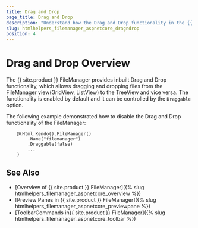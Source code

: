 ```yaml
---
title: Drag and Drop
page_title: Drag and Drop
description: "Understand how the Drag and Drop functionality in the {{ site.product }} FileManager enable you to manage the files"
slug: htmlhelpers_filemanager_aspnetcore_dragndrop
position: 4
---
```


# Drag and Drop Overview

The {{ site.product }} FileManager provides inbuilt Drag and Drop functionality, which allows dragging and dropping files from the FileManager view(GridView, ListView) to the TreeView and vice versa. The functionality is enabled by default and it can be controlled by the `Draggable` option.


The following example demonstrated how to disable the Drag and Drop functionality of the FileManager:

        @(Html.Kendo().FileManager()
            .Name("filemanager")              
            .Draggable(false)
            ...
        )

## See Also

* [Overview of {{ site.product }} FileManager]({% slug htmlhelpers_filemanager_aspnetcore_overview %})
* [Preview Panes in {{ site.product }} FileManager]({% slug htmlhelpers_filemanager_aspnetcore_previewpane %})
* [ToolbarCommands in{{ site.product }} FileManager]({% slug htmlhelpers_filemanager_aspnetcore_toolbar %})
